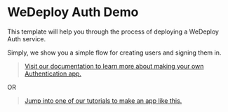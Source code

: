 # WeDeploy Auth Demo

This template will help you through the process of deploying a WeDeploy Auth service.

Simply, we show you a simple flow for creating users and signing them in.

> [Visit our documentation to learn more about making your own Authentication app.](http://wedeploy.com/docs/auth/)

OR

> [Jump into one of our tutorials to make an app like this.](http://wedeploy.com/tutorials/auth-web/)